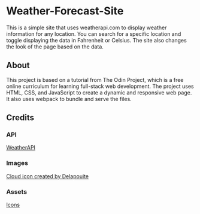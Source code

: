 # Weather-Forecast-Site

This is a simple site that uses weatherapi.com to display weather information for any location. You can search for a specific location and toggle displaying the data in Fahrenheit or Celsius. The site also changes the look of the page based on the data.

## About

This project is based on a tutorial from The Odin Project, which is a free online curriculum for learning full-stack web development. The project uses HTML, CSS, and JavaScript to create a dynamic and responsive web page. It also uses webpack to bundle and serve the files.

## Credits

### API

[WeatherAPI](https://www.weatherapi.com/)

### Images

[Cloud icon created by Delapouite ](https://game-icons.net/)

### Assets

[Icons](https://pictogrammers.com/libraries/)
